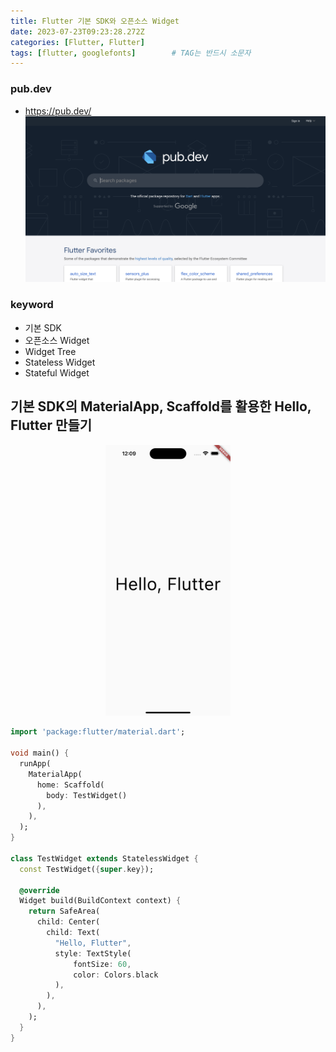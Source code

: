 ```yaml
---
title: Flutter 기본 SDK와 오픈소스 Widget
date: 2023-07-23T09:23:28.272Z
categories: [Flutter, Flutter]
tags: [flutter, googlefonts]		# TAG는 반드시 소문자
---
```


### pub.dev
* https://pub.dev/
![Alt text](img/image.png)

### keyword
* 기본 SDK
* 오픈소스 Widget
* Widget Tree
* Stateless Widget
* Stateful Widget



## 기본 SDK의 MaterialApp, Scaffold를 활용한 Hello, Flutter 만들기
<p align="center">
    <img src="img/Simulator Screenshot - iPhone 14 Pro Max - 2023-07-27 at 12.09.36.png" alt="drawing" width="200"/>
</p>


```dart
import 'package:flutter/material.dart';

void main() {
  runApp(
    MaterialApp(
      home: Scaffold(
        body: TestWidget()
      ),
    ),
  );
}

class TestWidget extends StatelessWidget {
  const TestWidget({super.key});

  @override
  Widget build(BuildContext context) {
    return SafeArea(
      child: Center(
        child: Text(
          "Hello, Flutter",
          style: TextStyle(
              fontSize: 60,
              color: Colors.black
          ),
        ),
      ),
    );
  }
}

```